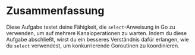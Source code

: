# Zusammenfassung

Diese Aufgabe testet deine Fähigkeit, die `select`-Anweisung in Go zu verwenden, um auf mehrere Kanaloperationen zu warten. Indem du diese Aufgabe abschließt, wirst du ein besseres Verständnis dafür erlangen, wie du `select` verwendest, um konkurrierende Goroutinen zu koordinieren.
